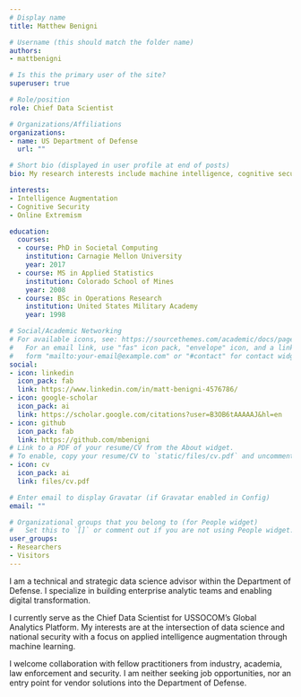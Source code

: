 ```yaml
---
# Display name
title: Matthew Benigni

# Username (this should match the folder name)
authors:
- mattbenigni

# Is this the primary user of the site?
superuser: true

# Role/position
role: Chief Data Scientist

# Organizations/Affiliations
organizations:
- name: US Department of Defense
  url: ""

# Short bio (displayed in user profile at end of posts)
bio: My research interests include machine intelligence, cognitive security, and online extremism.

interests:
- Intelligence Augmentation
- Cognitive Security
- Online Extremism

education:
  courses:
  - course: PhD in Societal Computing
    institution: Carnagie Mellon University
    year: 2017
  - course: MS in Applied Statistics
    institution: Colorado School of Mines
    year: 2008
  - course: BSc in Operations Research
    institution: United States Military Academy
    year: 1998

# Social/Academic Networking
# For available icons, see: https://sourcethemes.com/academic/docs/page-builder/#icons
#   For an email link, use "fas" icon pack, "envelope" icon, and a link in the
#   form "mailto:your-email@example.com" or "#contact" for contact widget.
social:
- icon: linkedin
  icon_pack: fab
  link: https://www.linkedin.com/in/matt-benigni-4576786/
- icon: google-scholar
  icon_pack: ai
  link: https://scholar.google.com/citations?user=B3OB6tAAAAAJ&hl=en
- icon: github
  icon_pack: fab
  link: https://github.com/mbenigni
# Link to a PDF of your resume/CV from the About widget.
# To enable, copy your resume/CV to `static/files/cv.pdf` and uncomment the lines below.
- icon: cv
  icon_pack: ai
  link: files/cv.pdf

# Enter email to display Gravatar (if Gravatar enabled in Config)
email: ""

# Organizational groups that you belong to (for People widget)
#   Set this to `[]` or comment out if you are not using People widget.
user_groups:
- Researchers
- Visitors
---
```

I am a technical and strategic data science advisor within the Department of Defense. I specialize in building enterprise analytic teams and enabling digital transformation.

I currently serve as the Chief Data Scientist for USSOCOM’s Global Analytics Platform.  My interests are at the intersection of data science and national security with a focus on applied intelligence augmentation through machine learning. 

I welcome collaboration with fellow practitioners from industry, academia, law enforcement and security. I am neither seeking job opportunities, nor an entry point for vendor solutions into the Department of Defense. 
